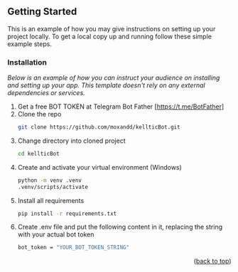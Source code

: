 <!-- GETTING STARTED -->
## Getting Started

This is an example of how you may give instructions on setting up your project locally.
To get a local copy up and running follow these simple example steps.

### Installation

_Below is an example of how you can instruct your audience on installing and setting up your app. This template doesn't rely on any external dependencies or services._

1. Get a free BOT TOKEN at Telegram Bot Father [https://t.me/BotFather]
2. Clone the repo
   ```sh
   git clone https://github.com/moxandd/kellticBot.git
   ```
3. Change directory into cloned project
   ```sh
   cd kellticBot
   ```
4. Create and activate your virtual environment (Windows)
   ```sh
   python -m venv .venv
   .venv/scripts/activate 
   ```
5. Install all requirements 
   ```sh
   pip install -r requirements.txt
   ```
6. Create .env file and put the following content in it, replacing the string with your actual bot token 
   ```sh
   bot_token = "YOUR_BOT_TOKEN_STRING"
   ```

<p align="right">(<a href="#readme-top">back to top</a>)</p>
